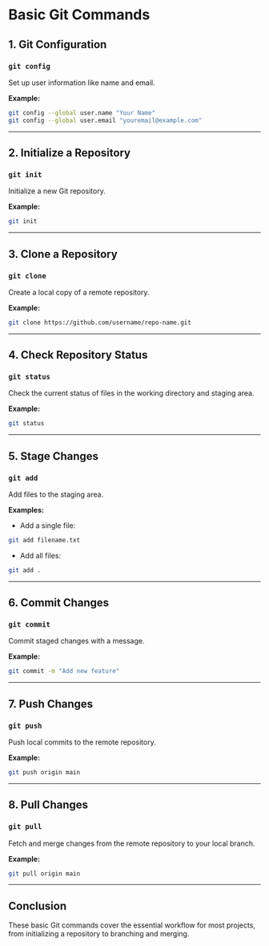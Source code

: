 

# Basic Git Commands

## 1. Git Configuration

### `git config`
Set up user information like name and email.

**Example:**
```bash
git config --global user.name "Your Name"
git config --global user.email "youremail@example.com"
```

---

## 2. Initialize a Repository

### `git init`
Initialize a new Git repository.

**Example:**
```bash
git init
```

---

## 3. Clone a Repository

### `git clone`
Create a local copy of a remote repository.

**Example:**
```bash
git clone https://github.com/username/repo-name.git
```

---

## 4. Check Repository Status

### `git status`
Check the current status of files in the working directory and staging area.

**Example:**
```bash
git status
```

---

## 5. Stage Changes

### `git add`
Add files to the staging area.

**Examples:**
- Add a single file:
```bash
git add filename.txt
```

- Add all files:
```bash
git add .
```

---

## 6. Commit Changes

### `git commit`
Commit staged changes with a message.

**Example:**
```bash
git commit -m "Add new feature"
```

---

## 7. Push Changes

### `git push`
Push local commits to the remote repository.

**Example:**
```bash
git push origin main
```

---

## 8. Pull Changes

### `git pull`
Fetch and merge changes from the remote repository to your local branch.

**Example:**
```bash
git pull origin main
```




---

## Conclusion
These basic Git commands cover the essential workflow for most projects, from initializing a repository to branching and merging.
```